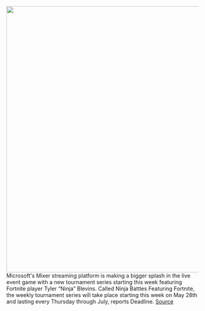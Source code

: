 <img src='https://cdn.vox-cdn.com/thumbor/wo5cmZgdLGpbcMV2ci4R0_Qmq88=/0x0:2040x1360/1200x800/filters:focal(837x538:1163x864)/cdn.vox-cdn.com/uploads/chorus_image/image/66851170/nstatt_180611_2668_0020.0.jpg' width='700px' /><br/>
Microsoft's Mixer streaming platform is making a bigger splash in the live event game with a new tournament series starting this week featuring Fortnite player Tyler “Ninja” Blevins. Called Ninja Battles Featuring Fortnite, the weekly tournament series will take place starting this week on May 28th and lasting every Thursday through July, reports Deadline.
<a href='https://www.theverge.com/2020/5/27/21272134/ninja-battles-fortnite-tournament-mixer-microsoft-live-event-series-launch'> Source <a/>
